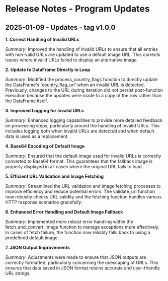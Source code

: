 # Release Notes - Program Updates

2025-01-09 - Updates - tag v1.0.0
-----
**1. Correct Handling of Invalid URLs**

*Summary:* Improved the handling of invalid URLs to ensure that all entries with non-valid URLs are updated to use a default image URL. This corrects issues where invalid URLs failed to display an alternative image.

**2. Update to DataFrame Directly in Loop**

*Summary*: Modified the process_country_flags function to directly update the DataFrame's 'country_flag_url' when an invalid URL is detected. Previously, changes to the URL during iteration did not persist post-function execution because the updates were made to a copy of the row rather than the DataFrame itself.

**3. Improved Logging for Invalid URLs**

*Summary*: Enhanced logging capabilities to provide more detailed feedback on processing steps, particularly around the handling of invalid URLs. This includes logging both when invalid URLs are detected and when default data is used as a replacement.

**4. Base64 Encoding of Default Image**

*Summary*: Ensured that the default image used for invalid URLs is correctly converted to Base64 format. This guarantees that the fallback image is properly displayed in all cases where the original URL fails to load.

**5. Efficient URL Validation and Image Fetching**

*Summary*: Streamlined the URL validation and image fetching processes to improve efficiency and reduce potential errors. The validate_url function now robustly checks URL validity and the fetching function handles various HTTP response scenarios gracefully.

**6. Enhanced Error Handling and Default Image Fallback**

*Summary*: Implemented more robust error handling within the fetch_and_convert_image function to manage exceptions more effectively. In cases of fetch failure, the function now reliably falls back to using a predefined default image.

**7. JSON Output Improvements**

*Summary*: Adjustments were made to ensure that JSON outputs are correctly formatted, particularly concerning the unescaping of URLs. This ensures that data saved in JSON format retains accurate and user-friendly URL strings.
